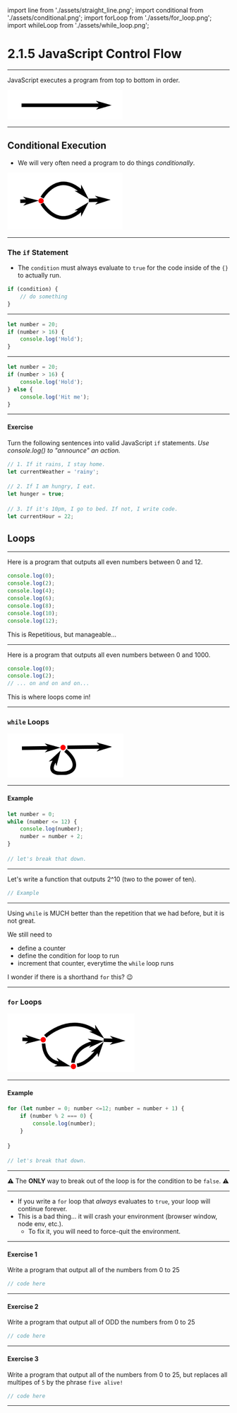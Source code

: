 import line from './assets/straight_line.png';
import conditional from './assets/conditional.png';
import forLoop from './assets/for_loop.png';
import whileLoop from './assets/while_loop.png';

# 2.1.5 JavaScript Control Flow

---

JavaScript executes a program from top to bottom in order.

<img src='./assets/straight_line.png' />

---

## Conditional Execution

- We will very often need a program to do things _conditionally_.

<img src='./assets/conditional.png' />

---

### The `if` Statement

- The `condition` must always evaluate to `true` for the code inside of the `{}` to actually run.
 
```js
if (condition) {
    // do something
}
```

---

```js
let number = 20;
if (number > 16) {
    console.log('Hold');
}
```

---

```js
let number = 20;
if (number > 16) {
    console.log('Hold');
} else {
    console.log('Hit me');
}
```

---

#### Exercise

Turn the following sentences into valid JavaScript `if` statements. _Use console.log() to "announce" an action._

```js
// 1. If it rains, I stay home.
let currentWeather = 'rainy';

// 2. If I am hungry, I eat.
let hunger = true;

// 3. If it's 10pm, I go to bed. If not, I write code.
let currentHour = 22;

```

## Loops

---

Here is a program that outputs all even numbers between 0 and 12.

```js
console.log(0);
console.log(2);
console.log(4);
console.log(6);
console.log(8);
console.log(10);
console.log(12);
```

This is Repetitious, but manageable...

---

Here is a program that outputs all even numbers between 0 and 1000.

```js
console.log(0);
console.log(2);
// ... on and on and on...
```

This is where loops come in!

---

### `while` Loops

<img src='./assets/while_loop.png' />

---

#### Example

```js
let number = 0;
while (number <= 12) {
    console.log(number);
    number = number + 2;
}

// let's break that down.
```

---

Let's write a function that outputs 2^10 (two to the power of ten).

```js
// Example


```

---

Using `while` is MUCH better than the repetition that we had before, but it is not great.

We still need to

- define a counter
- define the condition for loop to run
- increment that counter, everytime the `while` loop runs

I wonder if there is a shorthand `for` this? 😉

---

### `for` Loops

<img src='./assets/for_loop.png' />

---

#### Example

```js
for (let number = 0; number <=12; number = number + 1) {
    if (number % 2 === 0) {
        console.log(number);
    }

}

// let's break that down.
```

---

⚠️ The **ONLY** way to break out of the loop is for the condition to be `false`. ⚠️

---

- If you write a `for` loop that _always_ evaluates to `true`, your loop will continue forever.
- This is a bad thing... it will crash your environment (browser window, node env, etc.).
    - To fix it, you will need to force-quit the environment.

---

#### Exercise 1

Write a program that output all of the numbers from 0 to 25

```js
// code here

```

---

#### Exercise 2

Write a program that output all of ODD the numbers from 0 to 25

```js
// code here

```

---

#### Exercise 3

Write a program that output all of the numbers from 0 to 25, but replaces all multipes of `5` by the phrase `five alive!`

```js
// code here

```

---